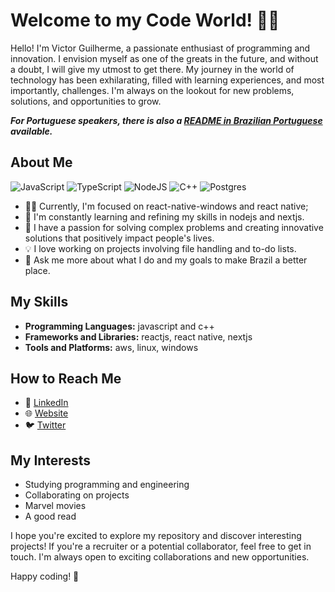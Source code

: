 # Welcome to my Code World! 👩‍💻

Hello! I'm Victor Guilherme, a passionate enthusiast of programming and innovation. I envision myself as one of the greats in the future, and without a doubt, I will give my utmost to get there. My journey in the world of technology has been exhilarating, filled with learning experiences, and most importantly, challenges. I'm always on the lookout for new problems, solutions, and opportunities to grow.

***For Portuguese speakers, there is also a [README in Brazilian Portuguese](https://github.com/Victor0814gui/Victor0814gui/blob/main/portuguese-readme.md) available.*** 

## About Me

![JavaScript](https://img.shields.io/badge/javascript-%23323330.svg?style=for-the-badge&logo=javascript&logoColor=%23F7DF1E)
![TypeScript](https://img.shields.io/badge/typescript-%23007ACC.svg?style=for-the-badge&logo=typescript&logoColor=white)
![NodeJS](https://img.shields.io/badge/node.js-6DA55F?style=for-the-badge&logo=node.js&logoColor=white)
![C++](https://img.shields.io/badge/c++-%2300599C.svg?style=for-the-badge&logo=c%2B%2B&logoColor=white)
![Postgres](https://img.shields.io/badge/postgres-%23316192.svg?style=for-the-badge&logo=postgresql&logoColor=white)

- 👨‍💻 Currently, I'm focused on react-native-windows and react native;
- 🌱 I'm constantly learning and refining my skills in nodejs and nextjs.
- 🚀 I have a passion for solving complex problems and creating innovative solutions that positively impact people's lives.
- 💡 I love working on projects involving file handling and to-do lists.
- 💬 Ask me more about what I do and my goals to make Brazil a better place.

## My Skills

- **Programming Languages:** javascript and c++
- **Frameworks and Libraries:** reactjs, react native, nextjs
- **Tools and Platforms:** aws, linux, windows

## How to Reach Me

- 💼 [LinkedIn](https://www.linkedin.com/in/victor-guilherme-025789229)
- 🌐 [Website](https://portifolio-victor-guilherme-victor0814gui.vercel.app/)
- 🐦 [Twitter](https://twitter.com/VictorG55175927)

## My Interests

- Studying programming and engineering
- Collaborating on projects
- Marvel movies
- A good read
  
I hope you're excited to explore my repository and discover interesting projects! If you're a recruiter or a potential collaborator, feel free to get in touch. I'm always open to exciting collaborations and new opportunities.

Happy coding! 🚀
